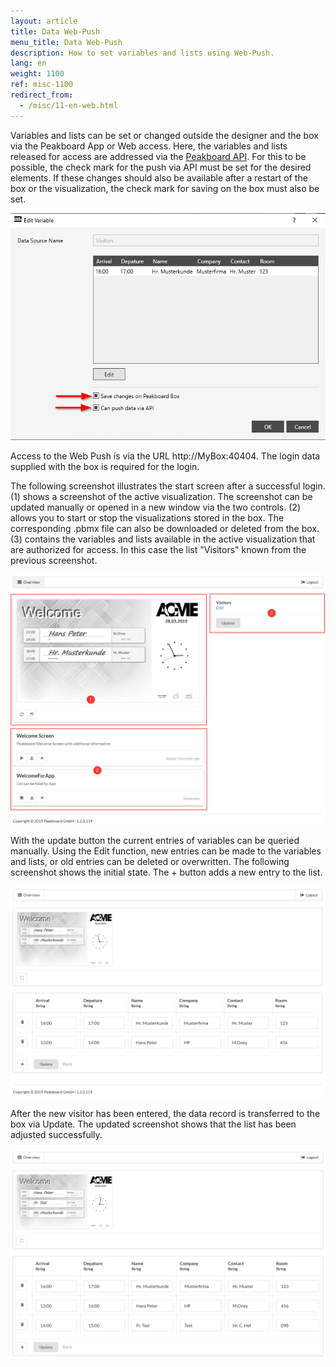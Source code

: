 ```yaml
---
layout: article
title: Data Web-Push
menu_title: Data Web-Push
description: How to set variables and lists using Web-Push.
lang: en
weight: 1100
ref: misc-1100
redirect_from:
  - /misc/11-en-web.html
---
```


Variables and lists can be set or changed outside the designer and the box via the Peakboard App or Web access.
Here, the variables and lists released for access are addressed via the [Peakboard API](/misc/07-en-API.html).
For this to be possible, the check mark for the push via API must be set for the desired elements.
If these changes should also be available after a restart of the box or the visualization, the check mark for saving on the box must also be set.

![image1](/assets/images/instant_boards/web/img0.png)

Access to the Web Push is via the URL http://MyBox:40404. 
The login data supplied with the box is required for the login.

The following screenshot illustrates the start screen after a successful login.
(1) shows a screenshot of the active visualization. The screenshot can be updated manually or opened in a new window via the two controls.
(2) allows you to start or stop the visualizations stored in the box. The corresponding .pbmx file can also be downloaded or deleted from the box.
(3) contains the variables and lists available in the active visualization that are authorized for access. In this case the list "Visitors" known from the previous screenshot.

![image1](/assets/images/instant_boards/web/img1.png)

With the update button the current entries of variables can be queried manually.
Using the Edit function, new entries can be made to the variables and lists, or old entries can be deleted or overwritten.
The following screenshot shows the initial state.
The + button adds a new entry to the list.

![image1](/assets/images/instant_boards/web/img2.png)

After the new visitor has been entered, the data record is transferred to the box via Update.
The updated screenshot shows that the list has been adjusted successfully.

![image1](/assets/images/instant_boards/web/img3.png)